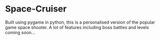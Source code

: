 # Space-Cruiser
Built using pygame in python, this is a personalised version of the popular game space shooter.
A lot of features including boss battles and levels coming soon...
